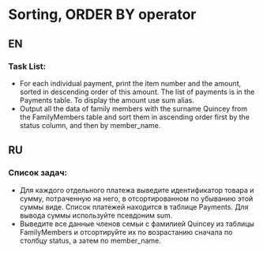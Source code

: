 # Sorting, ORDER BY operator

## EN

### Task List:

- For each individual payment, print the item number and the amount, sorted in descending order of this amount. The list of payments is in the Payments table.
  To display the amount use sum alias.
- Output all the data of family members with the surname Quincey from the FamilyMembers table and sort them in ascending order first by the status column, and then by member_name.

## RU

### Список задач:

- Для каждого отдельного платежа выведите идентификатор товара и сумму, потраченную на него, в отсортированном по убыванию этой суммы виде. Список платежей находится в таблице Payments.
  Для вывода суммы используйте псевдоним sum.
- Выведите все данные членов семьи с фамилией Quincey из таблицы FamilyMembers и отсортируйте их по возрастанию сначала по столбцу status, а затем по member_name.
